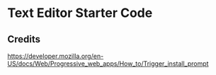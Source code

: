 # Text Editor Starter Code

## Credits
https://developer.mozilla.org/en-US/docs/Web/Progressive_web_apps/How_to/Trigger_install_prompt
